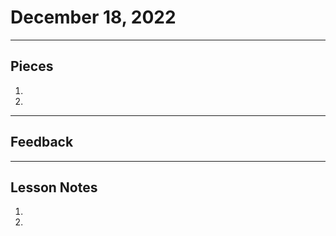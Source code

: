 # December 18, 2022
-----------
## Pieces
1. 
2. 

-------------------------------- 
## Feedback

----
## Lesson Notes
1. 
2. 
